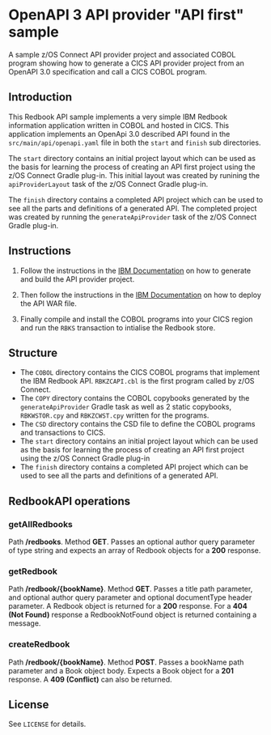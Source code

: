 # OpenAPI 3 API provider "API first" sample
A sample z/OS Connect API provider project and associated COBOL program showing how to generate a CICS API provider project from an OpenAPI 3.0 specification and call a CICS COBOL program.

## Introduction
This Redbook API sample implements a very simple IBM Redbook information application written in COBOL and hosted in CICS. This application implements an OpenApi 3.0 described API found in the `src/main/api/openapi.yaml` file in both the `start` and `finish` sub directories.

The `start` directory contains an initial project layout which can be used as the basis for learning the process of creating an API first project using the z/OS Connect Gradle plug-in. This initial layout was created by runining the `apiProviderLayout` task of the z/OS Connect Gradle plug-in.

The `finish` directory contains a completed API project which can be used to see all the parts and definitions of a generated API. The completed project was created by running the `generateApiProvider` task of the z/OS Connect Gradle plug-in.

## Instructions
1. Follow the instructions in the [IBM Documentation](https://www.ibm.com/docs/en/zos-connect/3.0.0?topic=provider-using-api-gradle-plug-in) on how to generate and build the API provider project. 

2. Then follow the instructions in the [IBM Documentation](https://www.ibm.com/docs/en/zos-connect/3.0.0?topic=devops-deploy) on how to deploy the API WAR file.

3. Finally compile and install the COBOL programs into your CICS region and run the `RBKS` transaction to intialise the Redbook store.

## Structure
* The `COBOL` directory contains the CICS COBOL programs that implement the IBM Redbook API. `RBKZCAPI.cbl` is the first program called by z/OS Connect.
* The `COPY` directory contains the COBOL copybooks generated by the `generateApiProvider` Gradle task as well as 2 static copybooks, `RBKWSTOR.cpy` and `RBKZCWST.cpy` written for the programs.
* The `CSD` directory contains the CSD file to define the COBOL programs and transactions to CICS.
* The `start` directory contains an initial project layout which can be used as the basis for learning the process of creating an API first project using the z/OS Connect Gradle plug-in
* The `finish` directory contains a completed API project which can be used to see all the parts and definitions of a generated API.

## RedbookAPI operations
### getAllRedbooks
Path **/redbooks**. Method **GET**. Passes an optional author query parameter of type string and expects an array of Redbook objects for a **200** response.

### getRedbook
Path **/redbook/{bookName}**. Method **GET**. Passes a title path parameter, and optional author query parameter and optional documentType header parameter. A Redbook object is returned for a **200** response. For a **404 (Not Found)** response a RedbookNotFound object is returned containing a message.

### createRedbook
Path **/redbook/{bookName}**. Method **POST**. Passes a bookName path parameter and a Book object body. Expects a Book object for a **201** response. A **409 (Conflict)** can also be returned. 

## License
See `LICENSE` for details.